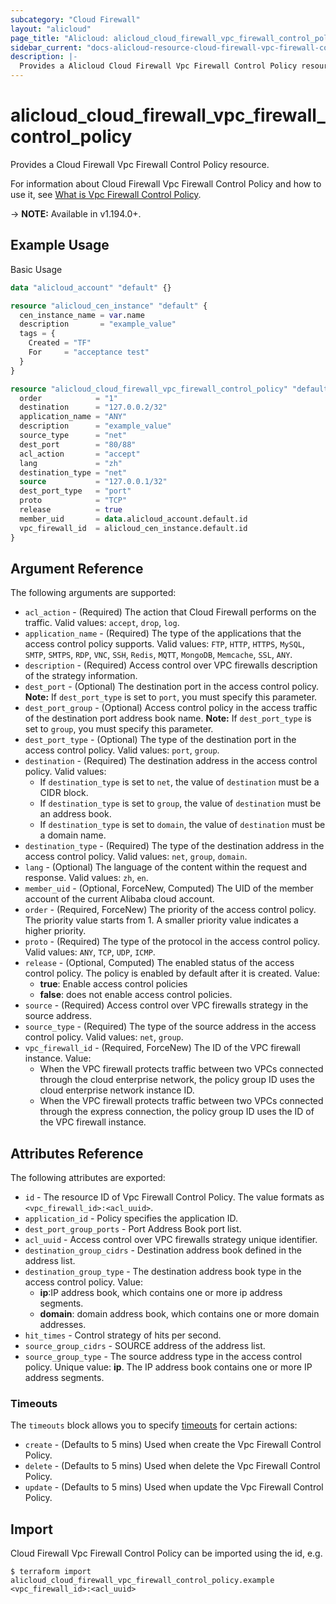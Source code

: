 ```yaml
---
subcategory: "Cloud Firewall"
layout: "alicloud"
page_title: "Alicloud: alicloud_cloud_firewall_vpc_firewall_control_policy"
sidebar_current: "docs-alicloud-resource-cloud-firewall-vpc-firewall-control-policy"
description: |-
  Provides a Alicloud Cloud Firewall Vpc Firewall Control Policy resource.
---
```


# alicloud\_cloud\_firewall\_vpc\_firewall\_control\_policy

Provides a Cloud Firewall Vpc Firewall Control Policy resource.

For information about Cloud Firewall Vpc Firewall Control Policy and how to use it, see [What is Vpc Firewall Control Policy](https://www.alibabacloud.com/help/en/cloud-firewall/latest/createvpcfirewallcontrolpolicy).

-> **NOTE:** Available in v1.194.0+.

## Example Usage

Basic Usage

```terraform
data "alicloud_account" "default" {}

resource "alicloud_cen_instance" "default" {
  cen_instance_name = var.name
  description       = "example_value"
  tags = {
    Created = "TF"
    For     = "acceptance test"
  }
}

resource "alicloud_cloud_firewall_vpc_firewall_control_policy" "default" {
  order            = "1"
  destination      = "127.0.0.2/32"
  application_name = "ANY"
  description      = "example_value"
  source_type      = "net"
  dest_port        = "80/88"
  acl_action       = "accept"
  lang             = "zh"
  destination_type = "net"
  source           = "127.0.0.1/32"
  dest_port_type   = "port"
  proto            = "TCP"
  release          = true
  member_uid       = data.alicloud_account.default.id
  vpc_firewall_id  = alicloud_cen_instance.default.id
}
```

## Argument Reference

The following arguments are supported:

* `acl_action` - (Required) The action that Cloud Firewall performs on the traffic. Valid values: `accept`, `drop`, `log`.
* `application_name` - (Required) The type of the applications that the access control policy supports. Valid values: `FTP`, `HTTP`, `HTTPS`, `MySQL`, `SMTP`, `SMTPS`, `RDP`, `VNC`, `SSH`, `Redis`, `MQTT`, `MongoDB`, `Memcache`, `SSL`, `ANY`.
* `description` - (Required) Access control over VPC firewalls description of the strategy information.
* `dest_port` - (Optional) The destination port in the access control policy. **Note:** If `dest_port_type` is set to `port`, you must specify this parameter.
* `dest_port_group` - (Optional) Access control policy in the access traffic of the destination port address book name. **Note:** If `dest_port_type` is set to `group`, you must specify this parameter.
* `dest_port_type` - (Optional) The type of the destination port in the access control policy. Valid values: `port`, `group`.
* `destination` - (Required) The destination address in the access control policy. Valid values: 
  - If `destination_type` is set to `net`, the value of `destination` must be a CIDR block.
  - If `destination_type` is set to `group`, the value of `destination` must be an address book.
  - If `destination_type` is set to `domain`, the value of `destination` must be a domain name.
* `destination_type` - (Required) The type of the destination address in the access control policy. Valid values: `net`, `group`, `domain`.
* `lang` - (Optional) The language of the content within the request and response. Valid values: `zh`, `en`.
* `member_uid` - (Optional, ForceNew, Computed) The UID of the member account of the current Alibaba cloud account.
* `order` - (Required, ForceNew) The priority of the access control policy. The priority value starts from 1. A smaller priority value indicates a higher priority.
* `proto` - (Required) The type of the protocol in the access control policy. Valid values: `ANY`, `TCP`, `UDP`, `ICMP`.
* `release` - (Optional, Computed) The enabled status of the access control policy. The policy is enabled by default after it is created. Value:
  - **true**: Enable access control policies
  - **false**: does not enable access control policies.
* `source` - (Required) Access control over VPC firewalls strategy in the source address.
* `source_type` - (Required) The type of the source address in the access control policy. Valid values: `net`, `group`.
* `vpc_firewall_id` - (Required, ForceNew) The ID of the VPC firewall instance. Value:
  - When the VPC firewall protects traffic between two VPCs connected through the cloud enterprise network, the policy group ID uses the cloud enterprise network instance ID.
  - When the VPC firewall protects traffic between two VPCs connected through the express connection, the policy group ID uses the ID of the VPC firewall instance.

## Attributes Reference

The following attributes are exported:

* `id` - The resource ID of Vpc Firewall Control Policy. The value formats as `<vpc_firewall_id>:<acl_uuid>`.
* `application_id` - Policy specifies the application ID.
* `dest_port_group_ports` - Port Address Book port list.
* `acl_uuid` - Access control over VPC firewalls strategy unique identifier.
* `destination_group_cidrs` - Destination address book defined in the address list.
* `destination_group_type` - The destination address book type in the access control policy. Value:
  - **ip**:IP address book, which contains one or more ip address segments.
  - **domain**: domain address book, which contains one or more domain addresses.
* `hit_times` - Control strategy of hits per second.
* `source_group_cidrs` - SOURCE address of the address list.
* `source_group_type` - The source address type in the access control policy. Unique value: **ip**. The IP address book contains one or more IP address segments.

### Timeouts

The `timeouts` block allows you to specify [timeouts](https://www.terraform.io/docs/configuration-0-11/resources.html#timeouts) for certain actions:

* `create` - (Defaults to 5 mins) Used when create the Vpc Firewall Control Policy.
* `delete` - (Defaults to 5 mins) Used when delete the Vpc Firewall Control Policy.
* `update` - (Defaults to 5 mins) Used when update the Vpc Firewall Control Policy.

## Import

Cloud Firewall Vpc Firewall Control Policy can be imported using the id, e.g.

```shell
$ terraform import alicloud_cloud_firewall_vpc_firewall_control_policy.example <vpc_firewall_id>:<acl_uuid>
```